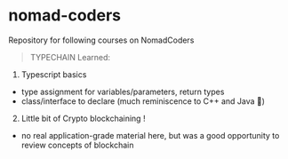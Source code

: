 # nomad-coders
Repository for following courses on NomadCoders

> TYPECHAIN
Learned:
1. Typescript basics
  - type assignment for variables/parameters, return types
  - class/interface to declare (much reminiscence to C++ and Java 🥲)
2. Little bit of Crypto blockchaining !
  - no real application-grade material here, but was a good opportunity to review concepts of blockchain
